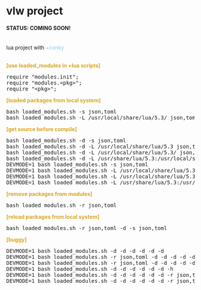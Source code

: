 # vlw project

<h4><span>STATUS: </span>COMING SOON!</h4><br />
lua project with <span style="color:skyblue;">+conky</span></br></br>

<b style="color:goldenrod;">[use loaded_modules in +lua scripts]</b>
<pre>
require "modules.init";
require "modules.&lt;pkg&gt;";
require "&lt;pkg&gt;";
</pre>

<b style="color:goldenrod;">[loaded packages from local system]</b>
<pre>
bash loaded_modules.sh -s json,toml
bash loaded_modules.sh -L /usr/local/share/lua/5.3/ json,toml
</pre>

<b style="color:goldenrod;">[get source before compile]</b>
<pre>
bash loaded_modules.sh -d -s json,toml
bash loaded_modules.sh -d -L /usr/local/share/lua/5.3 json,toml
bash loaded_modules.sh -d -L /usr/local/share/lua/5.3/ json,toml
bash loaded_modules.sh -d -L /usr/share/lua/5.3:/usr/local/share/lua/5.3 json,toml
DEVMODE=1 bash loaded_modules.sh -s json,toml
DEVMODE=1 bash loaded_modules.sh -L /usr/local/share/lua/5.3 json,toml
DEVMODE=1 bash loaded_modules.sh -L /usr/local/share/lua/5.3/ json,toml
DEVMODE=1 bash loaded_modules.sh -L /usr/share/lua/5.3:/usr/local/share/lua/5.3 json,toml
</pre>

<b style="color:goldenrod;">[remove packages from modules]</b>
<pre>
bash loaded_modules.sh -r json,toml
</pre>

<b style="color:goldenrod;">[reload packages from local system]</b>
<pre>
bash loaded_modules.sh -r json,toml -d -s json,toml
</pre>

<b style="color:goldenrod;">[buggy]</b>
<pre>
DEVMODE=1 bash loaded_modules.sh -d -d -d -d -d -d
DEVMODE=1 bash loaded_modules.sh -r json,toml -d -d -d -d -d -d -h
DEVMODE=1 bash loaded_modules.sh -r json,toml -d -d -d -d -d -d
DEVMODE=1 bash loaded_modules.sh -d -d -d -d -d -d -h
DEVMODE=1 bash loaded_modules.sh -d -d -d -d -d -d -r json,toml -h
DEVMODE=1 bash loaded_modules.sh -d -d -d -d -d -d -r json,toml
</pre>
